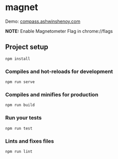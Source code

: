 # magnet

Demo: [compass.ashwinshenoy.com](https://compass.ashwinshenoy.com)
<br />

**NOTE:** Enable Magnetometer Flag in chrome://flags

## Project setup
```
npm install
```

### Compiles and hot-reloads for development
```
npm run serve
```

### Compiles and minifies for production
```
npm run build
```

### Run your tests
```
npm run test
```

### Lints and fixes files
```
npm run lint
```

